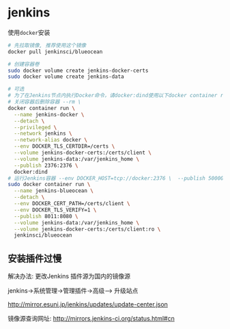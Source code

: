 # jenkins

使用`docker`安装

```sh
# 先拉取镜像, 推荐使用这个镜像
docker pull jenkinsci/blueocean

# 创建容器卷
sudo docker volume create jenkins-docker-certs
sudo docker volume create jenkins-data

# 可选
# 为了在Jenkins节点内执行Docker命令，请docker:dind使用以下docker container run 命令下载并运行Docker映像
# 关闭容器后删除容器 --rm \
docker container run \
  --name jenkins-docker \
  --detach \
  --privileged \
  --network jenkins \
  --network-alias docker \
  --env DOCKER_TLS_CERTDIR=/certs \
  --volume jenkins-docker-certs:/certs/client \
  --volume jenkins-data:/var/jenkins_home \
  --publish 2376:2376 \
  docker:dind
# 运行Jenkins容器 --env DOCKER_HOST=tcp://docker:2376 \  --publish 50000:50000 \ --network jenkins \
sudo docker container run \
  --name jenkins-blueocean \
  --detach \
  --env DOCKER_CERT_PATH=/certs/client \
  --env DOCKER_TLS_VERIFY=1 \
  --publish 8011:8080 \
  --volume jenkins-data:/var/jenkins_home \
  --volume jenkins-docker-certs:/certs/client:ro \
  jenkinsci/blueocean
```

## 安装插件过慢

解决办法: 更改Jenkins 插件源为国内的镜像源 

jenkins->系统管理->管理插件->高级--> 升级站点

http://mirror.esuni.jp/jenkins/updates/update-center.json

镜像源查询网址: http://mirrors.jenkins-ci.org/status.html#cn


